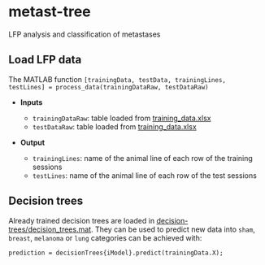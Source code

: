 # metast-tree

LFP analysis and classification of metastases

## Load LFP data

The MATLAB function `[trainingData, testData, trainingLines, testLines] = process_data(trainingDataRaw, testDataRaw)` 

* **Inputs**
	- `trainingDataRaw`: table loaded from [training_data.xlsx](https://github.com/PridaLab/metast-tree/blob/main/data/training_data.xlsx)
	- `testDataRaw`: table loaded from [training_data.xlsx](https://github.com/PridaLab/metast-tree/blob/main/data/test_data.xlsx)

* **Output**
	- `trainingLines`: name of the animal line of each row of the training sessions
	- `testLines`: name of the animal line of each row of the test sessions

## Decision trees

Already trained decision trees are loaded in [decision-trees/decision_trees.mat](https://github.com/PridaLab/metast-tree/blob/main/decision-trees/decision_trees.mat). They can be used to predict new data into `sham`, `breast`, `melanoma` or `lung` categories can be achieved with:

```
prediction = decisionTrees{iModel}.predict(trainingData.X);
```
